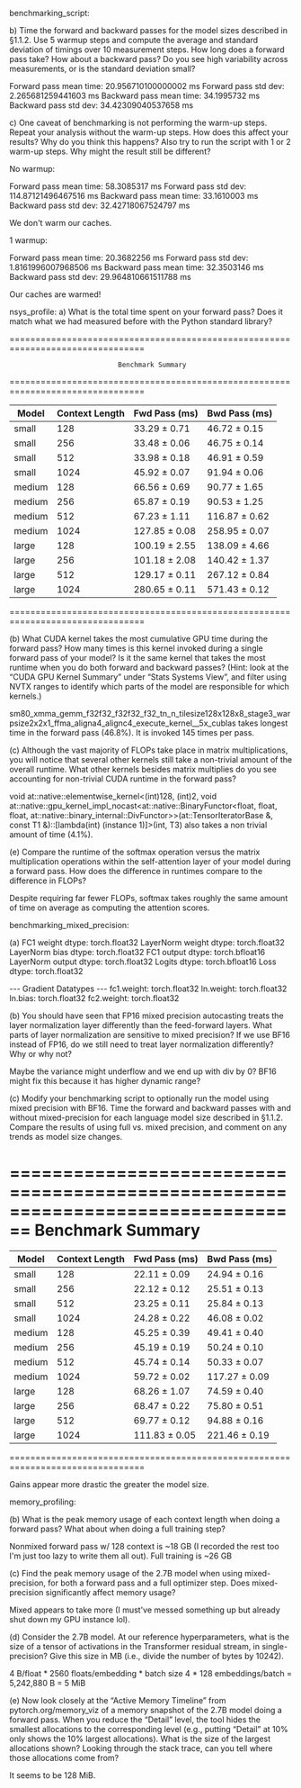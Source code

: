 benchmarking_script:

b) Time the forward and backward passes for the model sizes described in §1.1.2. Use 5 warmup steps and compute the average and standard deviation of timings over 10 measurement steps. How long does a forward pass take? How about a backward pass? Do you see high variability across measurements, or is the standard deviation small?

Forward pass mean time: 20.956710100000002 ms
Forward pass std dev: 2.265681259441603 ms
Backward pass mean time: 34.1995732 ms
Backward pass std dev: 34.42309040537658 ms

c) One caveat of benchmarking is not performing the warm-up steps. Repeat your analysis without the warm-up steps. How does this affect your results? Why do you think this happens? Also try to run the script with 1 or 2 warm-up steps. Why might the result still be different?

No warmup:

Forward pass mean time: 58.3085317 ms
Forward pass std dev: 114.87121496467516 ms
Backward pass mean time: 33.1610003 ms
Backward pass std dev: 32.42718067524797 ms

We don't warm our caches.

1 warmup:

Forward pass mean time: 20.3682256 ms
Forward pass std dev: 1.8161996007968506 ms
Backward pass mean time: 32.3503146 ms
Backward pass std dev: 29.964810661511788 ms

Our caches are warmed!

nsys_profile:
a) What is the total time spent on your forward pass? Does it match what we had measured before
with the Python standard library?

================================================================================

                               Benchmark Summary

================================================================================

| Model      | Context Length  | Fwd Pass (ms)   | Bwd Pass (ms)   |
|------------|-----------------|-----------------|-----------------|
| small      | 128             | 33.29 ± 0.71    | 46.72 ± 0.15    |
| small      | 256             | 33.48 ± 0.06    | 46.75 ± 0.14    |
| small      | 512             | 33.98 ± 0.18    | 46.91 ± 0.59    |
| small      | 1024            | 45.92 ± 0.07    | 91.94 ± 0.06    |
| medium     | 128             | 66.56 ± 0.69    | 90.77 ± 1.65    |
| medium     | 256             | 65.87 ± 0.19    | 90.53 ± 1.25    |
| medium     | 512             | 67.23 ± 1.11    | 116.87 ± 0.62   |
| medium     | 1024            | 127.85 ± 0.08   | 258.95 ± 0.07   |
| large      | 128             | 100.19 ± 2.55   | 138.09 ± 4.66   |
| large      | 256             | 101.18 ± 2.08   | 140.42 ± 1.37   |
| large      | 512             | 129.17 ± 0.11   | 267.12 ± 0.84   |
| large      | 1024            | 280.65 ± 0.11   | 571.43 ± 0.12   |
================================================================================

(b) What CUDA kernel takes the most cumulative GPU time during the forward pass? How many
times is this kernel invoked during a single forward pass of your model? Is it the same kernel
that takes the most runtime when you do both forward and backward passes? (Hint: look at the
“CUDA GPU Kernel Summary” under “Stats Systems View”, and filter using NVTX ranges to
identify which parts of the model are responsible for which kernels.)

sm80_xmma_gemm_f32f32_f32f32_f32_tn_n_tilesize128x128x8_stage3_warpsize2x2x1_ffma_aligna4_alignc4_execute_kernel__5x_cublas
takes longest time in the forward pass (46.8%). It is invoked 145 times per pass.

(c) Although the vast majority of FLOPs take place in matrix multiplications, you will notice that
several other kernels still take a non-trivial amount of the overall runtime. What other kernels
besides matrix multiplies do you see accounting for non-trivial CUDA runtime in the forward
pass?

void at::native::elementwise_kernel<(int)128, (int)2, void at::native::gpu_kernel_impl_nocast<at::native::BinaryFunctor<float, float, float, at::native::binary_internal::DivFunctor<float>>>(at::TensorIteratorBase &, const T1 &)::[lambda(int) (instance 1)]>(int, T3)
also takes a non trivial amount of time (4.1%).

(e) Compare the runtime of the softmax operation versus the matrix multiplication operations within
the self-attention layer of your model during a forward pass. How does the difference in runtimes
compare to the difference in FLOPs?

Despite requiring far fewer FLOPs, softmax takes roughly the same amount of time
on average as computing the attention scores.

benchmarking_mixed_precision:

(a)
FC1 weight dtype: torch.float32
LayerNorm weight dtype: torch.float32
LayerNorm bias dtype: torch.float32
FC1 output dtype: torch.bfloat16
LayerNorm output dtype: torch.float32
Logits dtype: torch.bfloat16
Loss dtype: torch.float32

--- Gradient Datatypes ---
fc1.weight: torch.float32
ln.weight: torch.float32
ln.bias: torch.float32
fc2.weight: torch.float32

(b) You should have seen that FP16 mixed precision autocasting treats the layer normalization layer
differently than the feed-forward layers. What parts of layer normalization are sensitive to mixed
precision? If we use BF16 instead of FP16, do we still need to treat layer normalization differently?
Why or why not?

Maybe the variance might underflow and we end up with div by 0?
BF16 might fix this because it has higher dynamic range?

(c) Modify your benchmarking script to optionally run the model using mixed precision with BF16. Time the forward and backward passes with and without mixed-precision for each language model size described in §1.1.2. Compare the results of using full vs. mixed precision, and comment on any trends as model size changes.

================================================================================
                               Benchmark Summary
================================================================================

| Model      | Context Length  | Fwd Pass (ms)   | Bwd Pass (ms)   |
|------------|-----------------|-----------------|-----------------|
| small      | 128             | 22.11 ± 0.09    | 24.94 ± 0.16    |
| small      | 256             | 22.12 ± 0.12    | 25.51 ± 0.13    |
| small      | 512             | 23.25 ± 0.11    | 25.84 ± 0.13    |
| small      | 1024            | 24.28 ± 0.22    | 46.08 ± 0.02    |
| medium     | 128             | 45.25 ± 0.39    | 49.41 ± 0.40    |
| medium     | 256             | 45.19 ± 0.19    | 50.24 ± 0.10    |
| medium     | 512             | 45.74 ± 0.14    | 50.33 ± 0.07    |
| medium     | 1024            | 59.72 ± 0.02    | 117.27 ± 0.09   |
| large      | 128             | 68.26 ± 1.07    | 74.59 ± 0.40    |
| large      | 256             | 68.47 ± 0.22    | 75.80 ± 0.51    |
| large      | 512             | 69.77 ± 0.12    | 94.88 ± 0.16    |
| large      | 1024            | 111.83 ± 0.05   | 221.46 ± 0.19   |
================================================================================

Gains appear more drastic the greater the model size.

memory_profiling:

(b) What is the peak memory usage of each context length when doing a forward pass? What about
when doing a full training step?

Nonmixed forward pass w/ 128 context is ~18 GB (I recorded the rest too I'm
just too lazy to write them all out). Full training is ~26 GB

(c) Find the peak memory usage of the 2.7B model when using mixed-precision, for both a forward
pass and a full optimizer step. Does mixed-precision significantly affect memory usage?

Mixed appears to take more (I must've messed something up but already
shut down my GPU instance lol).

(d) Consider the 2.7B model. At our reference hyperparameters, what is the size of a tensor of
activations in the Transformer residual stream, in single-precision? Give this size in MB (i.e.,
divide the number of bytes by 10242).

4 B/float * 2560 floats/embedding * batch size 4 * 128 embeddings/batch = 5,242,880 B = 5 MiB

(e) Now look closely at the “Active Memory Timeline” from pytorch.org/memory_viz of a memory
snapshot of the 2.7B model doing a forward pass. When you reduce the “Detail” level, the tool
hides the smallest allocations to the corresponding level (e.g., putting “Detail” at 10% only shows
the 10% largest allocations). What is the size of the largest allocations shown? Looking through
the stack trace, can you tell where those allocations come from?

It seems to be 128 MiB.
